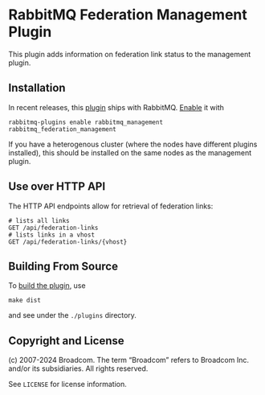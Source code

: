 # RabbitMQ Federation Management Plugin

This plugin adds information on federation link status to the management
plugin.


## Installation

In recent releases, this [plugin](https://www.rabbitmq.com/plugins.html) ships with RabbitMQ.
[Enable](https://www.rabbitmq.com/plugins.html#basics) it with

``` shell
rabbitmq-plugins enable rabbitmq_management rabbitmq_federation_management
```

If you have a heterogenous cluster (where the nodes have different
plugins installed), this should be installed on the same nodes as the
management plugin.


## Use over HTTP API

The HTTP API endpoints allow for retrieval of federation links:

    # lists all links
    GET /api/federation-links
    # lists links in a vhost
    GET /api/federation-links/{vhost}


## Building From Source

To [build the plugin](https://www.rabbitmq.com/plugin-development.html), use

    make dist

and see under the `./plugins` directory.


## Copyright and License

(c) 2007-2024 Broadcom. The term “Broadcom” refers to Broadcom Inc. and/or its subsidiaries. All rights reserved.

See `LICENSE` for license information.
